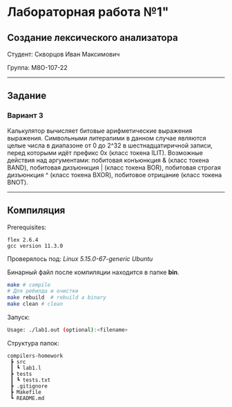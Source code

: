# Лабораторная работа №1"
## Создание лексического анализатора

Студент: Скворцов Иван Максимович

Группа: М8О-107-22

---

## Задание
### Вариант 3
Калькулятор вычисляет битовые арифметические выражения выражения. Символьными литералими в данном случае являются целые числа в диапазоне от 0 до 2^32 в шестнадцатиричной записи, перед которыми идёт префикс 0x (класс токена ILIT). Возможные действия над аргументами: побитовая конъюнкция & (класс токена BAND), побитовая дизъюнкция | (класс токена BOR), побитовая строгая дизъюнкция ^ (класс токена BXOR), побитовое отрицание (класс токена BNOT).

---

## Компиляция

Prerequisites:
```
flex 2.6.4
gcc version 11.3.0
```
Проверялось под: _Linux 5.15.0-67-generic Ubuntu_

Бинарный файл после компиляции находится в папке __bin__.

```bash
make # compile
# Для ребилда и очистки
make rebuild  # rebuild a binary
make clean # clean 
```

Запуск:
```bash
Usage: ./lab1.out (optional):<filename>
```

Структура папок:
```
compilers-homework
 ┣ src
 ┃ ┗ lab1.l
 ┣ tests
 ┃ ┗ tests.txt
 ┣ .gitignore
 ┣ Makefile
 ┗ README.md
```